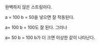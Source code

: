 완벽하지 않은 스트링이다.

a = 100
b = 50을 넣으면 잘 작동된다.

a= 100
b = 100도 잘 된다.
그러나 

a= 50
b = 100
b가 더 크면 이상한 같이 나타난다.

